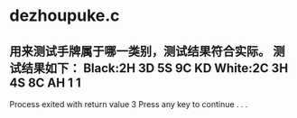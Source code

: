 # dezhoupuke.c
用来测试手牌属于哪一类别，测试结果符合实际。
测试结果如下：
Black:2H 3D 5S 9C KD
White:2C 3H 4S 8C AH
1 1
--------------------------------
Process exited with return value 3
Press any key to continue . . .
